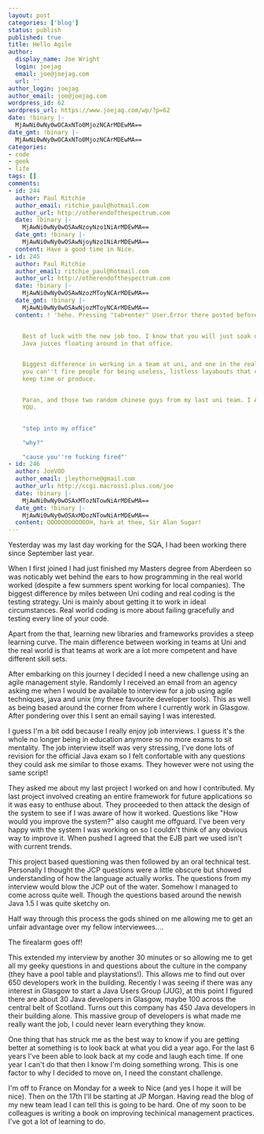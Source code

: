```yaml
---
layout: post
categories: ['blog']
status: publish
published: true
title: Hello Agile
author:
  display_name: Joe Wright
  login: joejag
  email: joe@joejag.com
  url: ''
author_login: joejag
author_email: joe@joejag.com
wordpress_id: 62
wordpress_url: https://www.joejag.com/wp/?p=62
date: !binary |-
  MjAwNi0wNy0wOCAxNTo0MjozNCArMDEwMA==
date_gmt: !binary |-
  MjAwNi0wNy0wOCAxNTo0MjozNCArMDEwMA==
categories:
- code
- geek
- life
tags: []
comments:
- id: 244
  author: Paul Ritchie
  author_email: ritchie_paul@hotmail.com
  author_url: http://otherendofthespectrum.com
  date: !binary |-
    MjAwNi0wNy0wOSAwNzoyNzo1NiArMDEwMA==
  date_gmt: !binary |-
    MjAwNi0wNy0wOSAwNjoyNzo1NiArMDEwMA==
  content: Have a good time in Nice.
- id: 245
  author: Paul Ritchie
  author_email: ritchie_paul@hotmail.com
  author_url: http://otherendofthespectrum.com
  date: !binary |-
    MjAwNi0wNy0wOSAwNzozMToyNCArMDEwMA==
  date_gmt: !binary |-
    MjAwNi0wNy0wOSAwNjozMToyNCArMDEwMA==
  content: ! 'hehe. Pressing "tab+enter" User.Error there posted before I was done..


    Best of luck with the new job too. I know that you will just soak up all the lovely
    Java juices floating around in that office.


    Biggest difference in working in a team at uni, and one in the real world. Is
    you can''t fire people for being useless, listless layabouts that can''t either
    keep time or produce.


    Paran, and those two random chinese guys from my last uni team. I AM LOOKING AT
    YOU.


    "step into my office"

    "why?"

    "cause you''re fucking fired"'
- id: 246
  author: JoeVOD
  author_email: jleythorne@gmail.com
  author_url: http://ccgi.macross1.plus.com/joe
  date: !binary |-
    MjAwNi0wNy0wOSAxMTozNTowNiArMDEwMA==
  date_gmt: !binary |-
    MjAwNi0wNy0wOSAxMDozNTowNiArMDEwMA==
  content: OOOOOOOOOOOOH, hark at thee, Sir Alan Sugar!
---
```


<p>Yesterday was my last day working for the SQA, I had been working there since September last year.</p>
<p>When I first joined I had just finished my Masters degree from Aberdeen so was noticably wet behind the ears to how programming in the real world worked (despite a few summers spent working for local companies).  The biggest difference by miles between Uni coding and real coding is the testing strategy.  Uni is mainly about getting it to work in ideal circumstances.  Real world coding is more about failing gracefully and testing every line of your code.</p>
<p>Apart from the that, learning new libraries and frameworks provides a steep learning curve.  The main difference between working in teams at Uni and the real world is that teams at work are a lot more competent and have different skill sets.</p>
<p>After embarking on this journey I decided I need a new challenge using an agile management style.  Randomly I received an email from an agency asking me when I would be available to interview for a job using agile techniques, java and unix (my three favourite developer tools).  This as well as being based around the corner from where I currently work in Glasgow.  After pondering over this I sent an email saying I was interested.</p>
<p>I guess I'm a bit odd because I really enjoy job interviews.  I guess it's the whole no longer being in education anymore so no more exams to sit mentality.  The job interview itself was very stressing, I've done lots of revision for the official Java exam so I felt confortable with any questions they could ask me similar to those exams.  They however were not using the same script!</p>
<p>They asked me about my last project I worked on and how I contributed.  My last project involved creating an entire framework for future applications so it was easy to enthuse about.  They proceeded to then attack the design of the system to see if I was aware of how it worked.  Questions like "How would you improve the system?" also caught me offguard.  I've been very happy with the system I was working on so I couldn't think of any obvious way to improve it.  When pushed I agreed that the EJB part we used isn't with current trends.</p>
<p>This project based questioning was then followed by an oral technical test.  Personally I thought the JCP questions were a little obscure but showed understanding of how the language actually works.  The questions from my interview would blow the JCP out of the water.  Somehow I managed to come across quite well.  Though the questions based around the newish Java 1.5 I was quite sketchy on.</p>
<p>Half way through this process the gods shined on me allowing me to get an unfair advantage over my fellow interviewees.... </p>
<p>The firealarm goes off!</p>
<p>This extended my interview by another 30 minutes or so allowing me to get all my geeky questions in and questions about the culture in the company (they have a pool table and playstations!).  This allows me to find out over 650 developers work in the building.  Recently I was seeing if there was any interest in Glasgow to start a Java Users Group (JUG), at this point I figured there are about 30 Java developers in Glasgow, maybe 100 across the central belt of Scotland.  Turns out this company has 450 Java developers in their building alone.  This massive group of developers is what made me really want the job, I could never learn everything they know.</p>
<p>One thing that has struck me as the best way to know if you are getting better at something is to look back at what you did a year ago.  For the last 6 years I've been able to look back at my code and laugh each time.  If one year I can't do that then I know I'm doing something wrong.  This is one factor to why I decided to move on, I need the constant challenge.</p>
<p>I'm off to France on Monday for a week to Nice (and yes I hope it will be nice).  Then on the 17th I'll be starting at JP Morgan.  Having read the blog of my new team lead I can tell this is going to be hard.  One of my soon to be colleagues is writing a book on improving techinical management practices.  I've got a lot of learning to do.</p>
